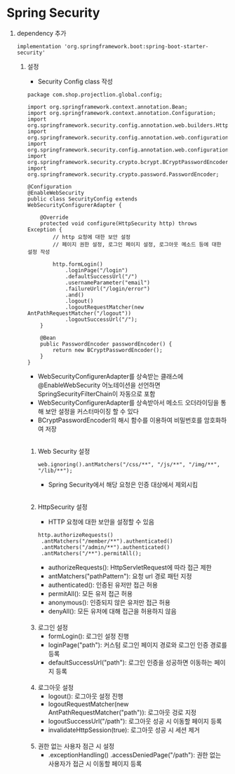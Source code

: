 Spring Security
================

1. dependency 추가
    ````
    implementation 'org.springframework.boot:spring-boot-starter-security'
    ````
   
   1. 설정
      - Security Config class 작성
       ````
       package com.shop.projectlion.global.config;
    
       import org.springframework.context.annotation.Bean;
       import org.springframework.context.annotation.Configuration;
       import org.springframework.security.config.annotation.web.builders.HttpSecurity;
       import org.springframework.security.config.annotation.web.configuration.EnableWebSecurity;
       import org.springframework.security.config.annotation.web.configuration.WebSecurityConfigurerAdapter;
       import org.springframework.security.crypto.bcrypt.BCryptPasswordEncoder;
       import org.springframework.security.crypto.password.PasswordEncoder;
    
       @Configuration
       @EnableWebSecurity
       public class SecurityConfig extends WebSecurityConfigurerAdapter {
    
           @Override
           protected void configure(HttpSecurity http) throws Exception {
               // http 요청에 대한 보안 설정
               // 페이지 권한 설정, 로그인 페이지 설정, 로그아웃 메소드 등에 대한 설정 작성
   
               http.formLogin()
                   .loginPage("/login")
                   .defaultSuccessUrl("/")
                   .usernameParameter("email")
                   .failureUrl("/login/error")
                   .and()
                   .logout()
                   .logoutRequestMatcher(new AntPathRequestMatcher("/logout"))
                   .logoutSuccessUrl("/");
           }
    
           @Bean
           public PasswordEncoder passwordEncoder() {
               return new BCryptPasswordEncoder();
           }
       }
       ````
       - WebSecurityConfigurerAdapter를 상속받는 클래스에 @EnableWebSecurity 어노테이션을 선언하면 SpringSecurityFilterChain이 자동으로 포함
       - WebSecurityConfigurerAdapter를 상속받아서 메소드 오더라이딩을 통해 보안 설정을 커스터마이징 할 수 있다
       - BCryptPasswordEncoder의 해시 함수를 이용하여 비밀번호를 암호화하여 저장

      <br/>

      1) Web Security 설정
         ````
         web.ignoring().antMatchers("/css/**", "/js/**", "/img/**", "/lib/**"); 
         ````
         - Spring Security에서 해당 요청은 인증 대상에서 제외시킴

         <br/>

      2) HttpSecurity 설정
         - HTTP 요청에 대한 보안을 설정할 수 있음

         ````
         http.authorizeRequests()
          .antMatchers("/member/**").authenticated()
          .antMatchers("/admin/**").authenticated()
          .antMatchers("/**").permitAll();
         ````
         - authorizeRequests(): HttpServletRequest에 따라 접근 제한
         - antMatchers("pathPattern"): 요청 url 경로 패턴 지정
         - authenticated(): 인증된 유저만 접근 허용
         - permitAll(): 모든 유저 접근 허용
         - anonymous(): 인증되지 않은 유저만 접근 허용
         - denyAll(): 모든 유저에 대해 접근을 허용하지 않음

      <br/>
      
      3) 로그인 설정
         - formLogin(): 로그인 설정 진행
         - loginPage("path"): 커스텀 로그인 페이지 경로와 로그인 인증 경로를 등록
         - defaultSuccessUrl("path"): 로그인 인증을 성공하면 이동하는 페이지 등록
         
      <br/>

      4) 로그아웃 설정
         - logout(): 로그아웃 설정 진행
         - logoutRequestMatcher(new AntPathRequestMatcher("path")): 로그아웃 겅로 지정
         - logoutSuccessUrl("/path"): 로그아웃 성공 시 이동할 페이지 등록
         - invalidateHttpSession(true): 로그아웃 성공 시 세션 제거

      <br/>
      
      5) 권한 없는 사용자 점근 시 설정
         - .exceptionHandling()
           .accessDeniedPage("/path"): 권한 없는 사용자가 접근 시 이동할 페이지 등록
   
      
         

